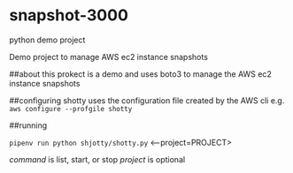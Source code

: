 # snapshot-3000
python demo project

Demo project to manage AWS ec2 instance snapshots

##about
this prokect is a demo and uses boto3 to manage the AWS ec2 instance snapshots

##configuring
shotty uses the configuration file created by the AWS cli e.g.
`aws configure --profgile shotty`

##running

`pipenv run python shjotty/shotty.py` <command> <--project=PROJECT>

*command* is list, start, or stop
*project* is optional